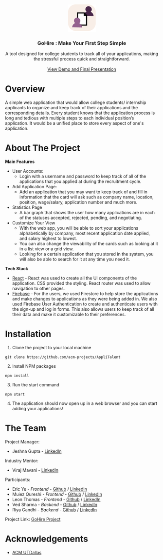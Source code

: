 <!-- Logo and App Header-->
<p align="center">
  <a href="https://github.com/github_username/repo_name">
    <img src="https://github.com/acm-projects/AppliTalent/blob/master/public/logo.png" alt="logo">
  </a>
  <h3 align="center">GoHire : Make Your First Step Simple</h3>
  <p align="center">
    A tool designed for college students to track all of your applications, making the stressful process quick and straightforward.
    <br />
    <br />
    <a href="https://www.youtube.com/watch?v=RWfxZwCsoqE">View Demo and Final Presentation</a>
  </p>
</p>

<!--OVERVIEW-->
# Overview
   A simple web application that would allow college students/ internship applicants to organize and keep track of their applications and the corresponding details. Every student knows that the application process is long and tedious with multiple steps to each individual position’s application. It would be a unified place to store every aspect of one's application.

<!--ABOUT SECTION-->
# About The Project
**Main Features**
  - User Accounts: 
      - Login with a username and password to keep track of all of the applications that you applied at during the recruitment cycle.
  - Add Application Page:
      - Add an application that you may want to keep track of and fill in information that the card will ask such as company name, location, position, wage/salary, application number and much more. 
  - Statistics Page
      - A bar graph that shows the user how many applications are in each of the statuses accepted, rejected, pending, and negotiating.
  - Customize Your View
      - With the web app, you will be able to sort your applications alphabetically by company, most recent application date applied, and salary highest to lowest. 
      - You can also change the viewability of the cards such as looking at it in a list view or a grid view. 
      - Looking for a certain application that you stored in the system, you will also be able to search for it at any time you need it. 
 
**Tech Stack**
  - [React](https://reactjs.org/) - React was used to create all the UI components of the application. CSS provided the styling. React router was used to allow navigation to other pages.
  - [Firebase](https://firebase.google.com/) - For the users, we used Firestore to help store the applications and make changes to applications as they were being added in. We also used Firebase User Authentication to create and authenticate users with the sign-up and log in forms. This also allows users to keep track of all their data and make it customizable to their preferences.
  
<!--HOW TO INSTALL-->
# Installation
1. Clone the project to your local machine
```
git clone https://github.com/acm-projects/AppliTalent
```
2. Install NPM packages
```
npm install
```
3. Run the start command
```
npm start
```
4. The application should now open up in a web browser and you can start adding your applications!

<!--TEAM INFORMATION-->
# The Team
Project Manager:
- Jeshna Gupta - [LinkedIn]( https://www.linkedin.com/in/jeshna-gupta/)
        
Industry Mentor:
- Viraj Mavani - [LinkedIn]( https://www.linkedin.com/in/virajmavani/)
        
Participants:
- Eric Ye - *Frontend* - [Github]( https://github.com/yeeric01) / [LinkedIn]( https://www.linkedin.com/in/yeeric01/)
- Muiez Qureshi - *Frontend* - [Github]( https://github.com/muiezqureshi) / [LinkedIn]( https://www.linkedin.com/in/muiez-qureshi/)
- Leon Thomas - *Frontend* - [Github]( https://github.com/leon818c) / [LinkedIn]( linkedin.com/in/leon-thomas-3b7a541a3) 
- Ved Sharma - *Backend* - [Github]( https://github.com/vedsharma1423) / [LinkedIn]( https://www.linkedin.com/in/ved-sharma-4b2335208/)
- Riya Gandhi -  *Backend* - [Github]( https://github.com/rng190001) / [LinkedIn]( http://linkedin.com/in/riya-gandhi-9021ab1a9)
        
Project Link: [GoHire Project]( https://github.com/acm-projects/AppliTalent)

<!--ACM LINK-->
# Acknowledgements
- [ACM UTDallas]( https://www.acmutd.co/)

